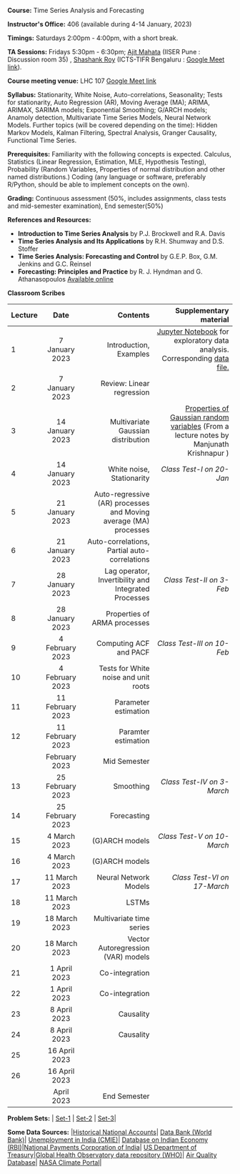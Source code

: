 **Course:** Time Series Analysis and Forecasting

**Instructor's Office:** 406 (available during 4-14 January, 2023)

**Timings:** Saturdays 2:00pm - 4:00pm, with a short break.

**TA Sessions:** Fridays 5:30pm - 6:30pm; [Ajit Mahata](mailto:ajitnonlinear@gmail.com) (IISER Pune : Discussion room 35) , [Shashank Roy](mailto:shashank.roy@icts.res.in) (ICTS-TIFR Bengaluru : [Google Meet link](https://meet.google.com/mar-rfwk-edm)).


**Course meeting venue:** LHC 107 [Google Meet link](https://meet.google.com/rzw-onsn-ycu)

**Syllabus:**  Stationarity, White Noise, Auto-correlations, Seasonality; Tests for stationarity, Auto Regression (AR), Moving Average (MA); ARIMA, ARIMAX, SARIMA models; Exponential Smoothing; G/ARCH models; Anamoly detection, Multivariate Time Series Models, Neural Network Models.
Further topics (will be covered depending on the time): Hidden Markov Models, Kalman Filtering, Spectral Analysis, Granger Causality, Functional Time Series.



**Prerequisites:** Familiarity with the following concepts is expected. Calculus, Statistics (Linear Regression, Estimation, MLE, Hypothesis Testing), Probability (Random Variables, Properties of normal distribution and other named distributions.) Coding (any language or software, preferably R/Python, should be able to implement concepts on the own).

**Grading:** Continuous assessment (50%, includes assignments, class tests and mid-semester examination), End semester(50%)

**References and Resources:**

-  **Introduction to Time Series Analysis** by P.J. Brockwell and R.A. Davis
-  **Time Series Analysis and Its Applications** by R.H. Shumway and D.S. Stoffer
-  **Time Series Analysis: Forecasting and Control** by G.E.P. Box, G.M. Jenkins and G.C. Reinsel
-  **Forecasting: Principles and Practice** by R. J. Hyndman and G. Athanasopoulos [Available online](https://otexts.com/fpp3/)


**Classroom Scribes**


| Lecture   | Date   | Contents     | Supplementary material |
| :------------- | :----------: | -----------: | -----------: |
| 1|  7 January 2023  | Introduction, Examples  | [Jupyter Notebook](https://colab.research.google.com/drive/1wM3n_2U6fu0rYWZt_RZf_JK8Scyv2Z1M?usp=sharing) for exploratory data analysis. Corresponding [data file.](https://drive.google.com/file/d/11tcdqJk3chKA9i-i80AmW26H-uaU_Iye/view?usp=sharing)|
| 2| 7 January 2023 |Review: Linear regression| |
| 3|  14 January 2023  | Multivariate Gaussian distribution  |  [Properties of Gaussian random variables](http://math.iisc.ac.in/~manju/GP/1-Gaussian%20random%20variables.pdf) (From a lecture notes by Manjunath Krishnapur )|
| 4| 14 January 2023 | White noise, Stationarity | *Class Test-I on 20-Jan*|
| 5|  21 January 2023  | Auto-regressive (AR) processes and Moving average (MA) processes   |  |
| 6| 21 January 2023 | Auto-correlations, Partial auto-correlations   |  |
| 7|  28 January 2023  | Lag operator, Invertibility and Integrated Processes |*Class Test-II on 3-Feb* |
| 8| 28 January 2023 |  Properties of ARMA processes |  |
| 9|  4 February 2023  | Computing ACF and PACF  |*Class Test-III on 10-Feb* |
| 10|4 February 2023 | Tests for White noise and unit roots  |  |
| 11| 11  February 2023  | Parameter estimation | |
| 12| 11 February 2023 | Paramter estimation  |  |
| |   February 2023  | Mid Semester | 
| 13| 25  February 2023  | Smoothing |*Class Test-IV on 3-March* |
| 14| 25 February 2023 |  Forecasting |  |
| 15| 4  March 2023  | (G)ARCH models | *Class Test-V on 10-March* |
| 16| 4 March 2023 |  (G)ARCH models   |  |
| 17|  11 March 2023  |Neural Network Models| *Class Test-VI on 17-March* |
| 18| 11 March 2023 |  LSTMs  |  |
| 19|  18 March 2023  | Multivariate time series |  |
| 20| 18 March 2023 |  Vector Autoregression (VAR) models  | |
| 21|  1 April 2023  | Co-integration | |
| 22| 1 April 2023 | Co-integration  |  |
| 23|  8 April 2023  | Causality | |
| 24| 8 April 2023 | Causality | |
| 25| 16 April 2023|  | |
| 26| 16 April 2023|  | |
|   | April 2023 | End Semester |

**Problem Sets:** | [Set-1](https://www.dropbox.com/s/r2bgslnyb0q0nl6/Set-1.pdf?dl=0) | [Set-2](https://www.dropbox.com/s/w2h0bmyauvx5eg8/Set-2.pdf?dl=0) | [Set-3](https://www.dropbox.com/s/qefp8htpmlacd72/Set-3.pdf?dl=0)| 

**Some Data Sources:** |[Historical National Accounts](https://www.rug.nl/ggdc/historicaldevelopment/na/)|  [Data Bank (World Bank)](https://databank.worldbank.org/home.aspx)|  [Unemployment in India (CMIE)](https://unemploymentinindia.cmie.com/)| [Database on Indian Economy (RBI)](https://dbie.rbi.org.in/DBIE/dbie.rbi?site=home)|[National Payments Corporation of India](https://www.npci.org.in/)| [US Department of Treasury](https://home.treasury.gov/)|[Global Health Observatory data repository (WHO)](https://apps.who.int/gho/data/node.home)|  [Air Quality Database](https://aqicn.org/historical/)| [NASA Climate Portal](https://climate.nasa.gov/)|
